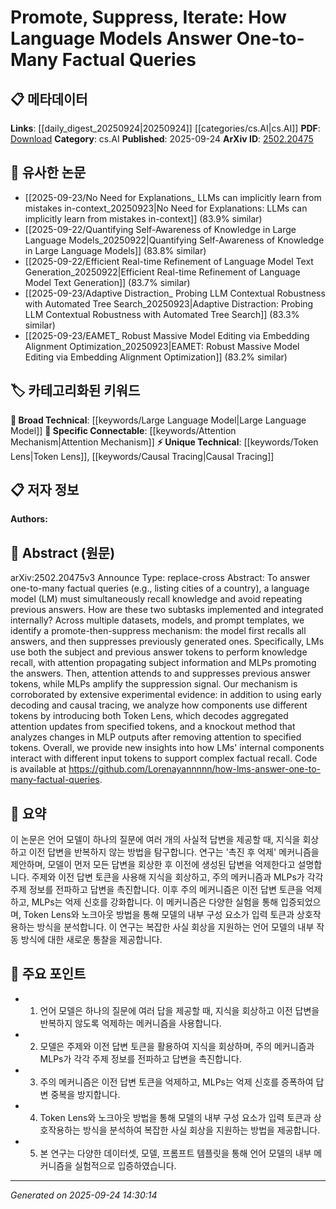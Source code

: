 <!-- KEYWORD_LINKING_METADATA:
{
  "processed_timestamp": "2025-09-24T14:30:14.269514",
  "vocabulary_version": "1.0",
  "selected_keywords": [
    "Large Language Model",
    "Attention Mechanism",
    "Token Lens",
    "Causal Tracing"
  ],
  "rejected_keywords": [],
  "similarity_scores": {
    "Large Language Model": 0.85,
    "Attention Mechanism": 0.9,
    "Token Lens": 0.8,
    "Causal Tracing": 0.78
  },
  "extraction_method": "AI_prompt_based",
  "budget_applied": true,
  "candidates_json": {
    "candidates": [
      {
        "surface": "Language Model",
        "canonical": "Large Language Model",
        "aliases": [
          "LM"
        ],
        "category": "broad_technical",
        "rationale": "Links to a broad category of models used in NLP and connects with other concepts like attention mechanisms.",
        "novelty_score": 0.3,
        "connectivity_score": 0.9,
        "specificity_score": 0.5,
        "link_intent_score": 0.85
      },
      {
        "surface": "Attention",
        "canonical": "Attention Mechanism",
        "aliases": [
          "Attention"
        ],
        "category": "specific_connectable",
        "rationale": "Central to the paper's mechanism of promoting and suppressing tokens, linking to many related concepts.",
        "novelty_score": 0.4,
        "connectivity_score": 0.88,
        "specificity_score": 0.7,
        "link_intent_score": 0.9
      },
      {
        "surface": "Token Lens",
        "canonical": "Token Lens",
        "aliases": [],
        "category": "unique_technical",
        "rationale": "A novel method introduced in the paper, providing insights into token interactions.",
        "novelty_score": 0.75,
        "connectivity_score": 0.6,
        "specificity_score": 0.85,
        "link_intent_score": 0.8
      },
      {
        "surface": "Causal Tracing",
        "canonical": "Causal Tracing",
        "aliases": [],
        "category": "unique_technical",
        "rationale": "A specific technique used in the paper to analyze model behavior, offering unique insights.",
        "novelty_score": 0.7,
        "connectivity_score": 0.65,
        "specificity_score": 0.8,
        "link_intent_score": 0.78
      }
    ],
    "ban_list_suggestions": [
      "method",
      "experiment",
      "performance"
    ]
  },
  "decisions": [
    {
      "candidate_surface": "Language Model",
      "resolved_canonical": "Large Language Model",
      "decision": "linked",
      "scores": {
        "novelty": 0.3,
        "connectivity": 0.9,
        "specificity": 0.5,
        "link_intent": 0.85
      }
    },
    {
      "candidate_surface": "Attention",
      "resolved_canonical": "Attention Mechanism",
      "decision": "linked",
      "scores": {
        "novelty": 0.4,
        "connectivity": 0.88,
        "specificity": 0.7,
        "link_intent": 0.9
      }
    },
    {
      "candidate_surface": "Token Lens",
      "resolved_canonical": "Token Lens",
      "decision": "linked",
      "scores": {
        "novelty": 0.75,
        "connectivity": 0.6,
        "specificity": 0.85,
        "link_intent": 0.8
      }
    },
    {
      "candidate_surface": "Causal Tracing",
      "resolved_canonical": "Causal Tracing",
      "decision": "linked",
      "scores": {
        "novelty": 0.7,
        "connectivity": 0.65,
        "specificity": 0.8,
        "link_intent": 0.78
      }
    }
  ]
}
-->

# Promote, Suppress, Iterate: How Language Models Answer One-to-Many Factual Queries

## 📋 메타데이터

**Links**: [[daily_digest_20250924|20250924]] [[categories/cs.AI|cs.AI]]
**PDF**: [Download](https://arxiv.org/pdf/2502.20475.pdf)
**Category**: cs.AI
**Published**: 2025-09-24
**ArXiv ID**: [2502.20475](https://arxiv.org/abs/2502.20475)

## 🔗 유사한 논문
- [[2025-09-23/No Need for Explanations_ LLMs can implicitly learn from mistakes in-context_20250923|No Need for Explanations: LLMs can implicitly learn from mistakes in-context]] (83.9% similar)
- [[2025-09-22/Quantifying Self-Awareness of Knowledge in Large Language Models_20250922|Quantifying Self-Awareness of Knowledge in Large Language Models]] (83.8% similar)
- [[2025-09-22/Efficient Real-time Refinement of Language Model Text Generation_20250922|Efficient Real-time Refinement of Language Model Text Generation]] (83.7% similar)
- [[2025-09-23/Adaptive Distraction_ Probing LLM Contextual Robustness with Automated Tree Search_20250923|Adaptive Distraction: Probing LLM Contextual Robustness with Automated Tree Search]] (83.3% similar)
- [[2025-09-23/EAMET_ Robust Massive Model Editing via Embedding Alignment Optimization_20250923|EAMET: Robust Massive Model Editing via Embedding Alignment Optimization]] (83.2% similar)

## 🏷️ 카테고리화된 키워드
**🧠 Broad Technical**: [[keywords/Large Language Model|Large Language Model]]
**🔗 Specific Connectable**: [[keywords/Attention Mechanism|Attention Mechanism]]
**⚡ Unique Technical**: [[keywords/Token Lens|Token Lens]], [[keywords/Causal Tracing|Causal Tracing]]

## 📋 저자 정보

**Authors:** 

## 📄 Abstract (원문)

arXiv:2502.20475v3 Announce Type: replace-cross 
Abstract: To answer one-to-many factual queries (e.g., listing cities of a country), a language model (LM) must simultaneously recall knowledge and avoid repeating previous answers. How are these two subtasks implemented and integrated internally? Across multiple datasets, models, and prompt templates, we identify a promote-then-suppress mechanism: the model first recalls all answers, and then suppresses previously generated ones. Specifically, LMs use both the subject and previous answer tokens to perform knowledge recall, with attention propagating subject information and MLPs promoting the answers. Then, attention attends to and suppresses previous answer tokens, while MLPs amplify the suppression signal. Our mechanism is corroborated by extensive experimental evidence: in addition to using early decoding and causal tracing, we analyze how components use different tokens by introducing both Token Lens, which decodes aggregated attention updates from specified tokens, and a knockout method that analyzes changes in MLP outputs after removing attention to specified tokens. Overall, we provide new insights into how LMs' internal components interact with different input tokens to support complex factual recall. Code is available at https://github.com/Lorenayannnnn/how-lms-answer-one-to-many-factual-queries.

## 📝 요약

이 논문은 언어 모델이 하나의 질문에 여러 개의 사실적 답변을 제공할 때, 지식을 회상하고 이전 답변을 반복하지 않는 방법을 탐구합니다. 연구는 '촉진 후 억제' 메커니즘을 제안하며, 모델이 먼저 모든 답변을 회상한 후 이전에 생성된 답변을 억제한다고 설명합니다. 주제와 이전 답변 토큰을 사용해 지식을 회상하고, 주의 메커니즘과 MLPs가 각각 주제 정보를 전파하고 답변을 촉진합니다. 이후 주의 메커니즘은 이전 답변 토큰을 억제하고, MLPs는 억제 신호를 강화합니다. 이 메커니즘은 다양한 실험을 통해 입증되었으며, Token Lens와 노크아웃 방법을 통해 모델의 내부 구성 요소가 입력 토큰과 상호작용하는 방식을 분석합니다. 이 연구는 복잡한 사실 회상을 지원하는 언어 모델의 내부 작동 방식에 대한 새로운 통찰을 제공합니다.

## 🎯 주요 포인트

- 1. 언어 모델은 하나의 질문에 여러 답을 제공할 때, 지식을 회상하고 이전 답변을 반복하지 않도록 억제하는 메커니즘을 사용합니다.
- 2. 모델은 주제와 이전 답변 토큰을 활용하여 지식을 회상하며, 주의 메커니즘과 MLPs가 각각 주제 정보를 전파하고 답변을 촉진합니다.
- 3. 주의 메커니즘은 이전 답변 토큰을 억제하고, MLPs는 억제 신호를 증폭하여 답변 중복을 방지합니다.
- 4. Token Lens와 노크아웃 방법을 통해 모델의 내부 구성 요소가 입력 토큰과 상호작용하는 방식을 분석하여 복잡한 사실 회상을 지원하는 방법을 제공합니다.
- 5. 본 연구는 다양한 데이터셋, 모델, 프롬프트 템플릿을 통해 언어 모델의 내부 메커니즘을 실험적으로 입증하였습니다.


---

*Generated on 2025-09-24 14:30:14*
